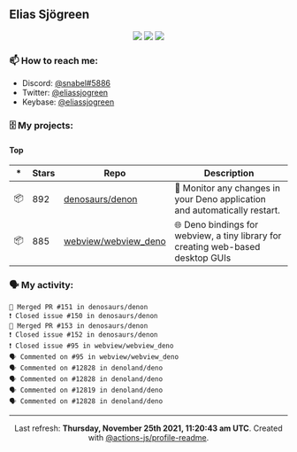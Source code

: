 ## Elias Sjögreen

<p align="center">
  <img src="https://img.shields.io/badge/🎂-dec. 2003-success" />
  <img src="https://img.shields.io/badge/🌎-Stockholm-informational" />
  <img src="https://img.shields.io/badge/👦-He/Him-informational" />
</p>

### 📫 How to reach me:

- Discord: [@snabel#5886](https://discord.com/users/267978757799673866)
- Twitter: [@eliassjogreen](https://twitter.com/eliassjogreen)
- Keybase: [@eliassjogreen](https://keybase.io/eliassjogreen)

### 🗄 My projects:

#### Top
|*|Stars|Repo|Description|
|---|---|---|---|
| 📦 | 892 | [denosaurs/denon](https://github.com/denosaurs/denon) | 👀 Monitor any changes in your Deno application and automatically restart. |
| 📦 | 885 | [webview/webview_deno](https://github.com/webview/webview_deno) | 🌐 Deno bindings for webview, a tiny library for creating web-based desktop GUIs |

### 🗣 My activity:

```
🎉 Merged PR #151 in denosaurs/denon
❗️ Closed issue #150 in denosaurs/denon
🎉 Merged PR #153 in denosaurs/denon
❗️ Closed issue #152 in denosaurs/denon
❗️ Closed issue #95 in webview/webview_deno
🗣 Commented on #95 in webview/webview_deno
🗣 Commented on #12828 in denoland/deno
🗣 Commented on #12828 in denoland/deno
🗣 Commented on #12819 in denoland/deno
🗣 Commented on #12828 in denoland/deno
```

------------
<p align="center">Last refresh: <b>Thursday, November 25th 2021, 11:20:43 am UTC</b>. Created with <a href=https://github.com/marketplace/actions/profile-readme>@actions-js/profile-readme</a>.</p>
